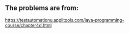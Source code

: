 ## The problems are from:

https://testautomationu.applitools.com/java-programming-course/chapter4d.html